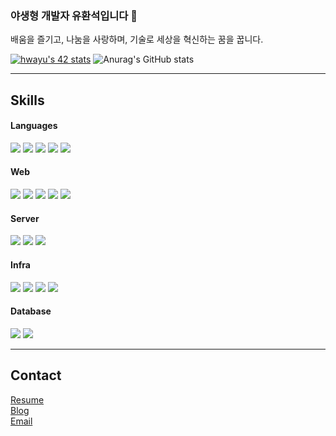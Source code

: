 ### 야생형 개발자 유환석입니다 👋

배움을 즐기고, 나눔을 사랑하며, 기술로 세상을 혁신하는 꿈을 꿉니다.

[![hwayu's 42 stats](https://badge42.vercel.app/api/v2/clhet5i6t002108l99fte6168/stats?cursusId=21&coalitionId=86)](https://github.com/JaeSeoKim/badge42)
![Anurag's GitHub stats](https://github-readme-stats.vercel.app/api?username=GrassHopper42&show_icons=true&theme=radical)

---

## Skills
#### Languages  
  <img src="https://img.shields.io/badge/Javascript-F7DF1E?style=flat-square&logo=Javascript&logoColor=white"/></a>
  <img src="https://img.shields.io/badge/Typescript-3178C6?style=flat-square&logo=Typescript&logoColor=white"/></a>
  <img src="https://img.shields.io/badge/Java-007396?style=flat-square&logo=Java&logoColor=white"/>
  <img src="https://img.shields.io/badge/C-A8B9CC?style=flat-square&logo=C&logoColor=white"/></a>
  <img src="https://img.shields.io/badge/Elixir-4B275F?style=flat-square&logo=Elixir&logoColor=white"/></a>
</a>
#### Web   
  <img src="https://img.shields.io/badge/React-61DAFB?style=flat-square&logo=React&logoColor=white"/></a>
  <img src="https://img.shields.io/badge/Svelte-FF3E00?style=flat-square&logo=Svelte&logoColor=white"/></a>
  <img src="https://img.shields.io/badge/Next.js-000000?style=flat-square&logo=Next.js&logoColor=white"/></a>
  <img src="https://img.shields.io/badge/SvelteKit-FF3E00?style=flat-square&logo=Svelte&logoColor=white"/></a>
  <img src="https://img.shields.io/badge/Phoenix-FD4F00?style=flat-square&logo=Phoenix Framework&logoColor=white"/></a>  
#### Server  
  <img src="https://img.shields.io/badge/Node.js-339933?style=flat-square&logo=Node.js&logoColor=white"/></a>
  <img src="https://img.shields.io/badge/NestJs-E0234E?style=flat-square&logo=NestJs&logoColor=white"/></a>
  <img src="https://img.shields.io/badge/Springboot-6DB33F?style=flat-square&logo=Springboot&logoColor=white"/></a>
#### Infra  
  <img src="https://img.shields.io/badge/Github Actions-2088FF?style=flat-square&logo=Github Actions&logoColor=white"/></a>
  <img src="https://img.shields.io/badge/Jenkins-D24939?style=flat-square&logo=Jenkins&logoColor=white"/></a>
  <img src="https://img.shields.io/badge/Docker-2496ED?style=flat-square&logo=Docker&logoColor=white"/></a>
  <img src="https://img.shields.io/badge/Aws-232F3E?style=flat-square&logo=Amazon Aws&logoColor=white"/></a>
#### Database  
  <img src="https://img.shields.io/badge/PostgreSQL-4169E1?style=flat-square&logo=PostgreSQL&logoColor=white"/></a>
  <img src="https://img.shields.io/badge/MongoDB-47A248?style=flat-square&logo=MongoDB&logoColor=white"/></a>

---

## Contact
[Resume](https://grasshopper42.notion.site/fab701867e334fc4b16cfa5e647b52d9)  
[Blog](https://grasshopper42.vercel.app)  
[Email](mailto:solite4686@gmail.com)
<!--
**GrassHopper42/GrassHopper42** is a ✨ _special_ ✨ repository because its `README.md` (this file) appears on your GitHub profile.

Here are some ideas to get you started:

- 🔭 I’m currently working on ...
- 🌱 I’m currently learning ...
- 👯 I’m looking to collaborate on ...
- 🤔 I’m looking for help with ...
- 💬 Ask me about ...
- 📫 How to reach me: ...
- 😄 Pronouns: ...
- ⚡ Fun fact: ...
-->
